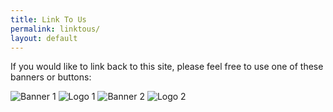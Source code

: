 ```yaml
---
title: Link To Us
permalink: linktous/
layout: default
---
```

If you would like to link back to this site, please feel free to use one of these banners or buttons:

![Banner 1](../assets/banners/linux-banner1.gif)
![Logo 1](../assets/banners/linlugs.gif)
![Banner 2](../assets/banners/lug_banner.gif)
![Logo 2](../assets/banners/lug_logo.gif)
